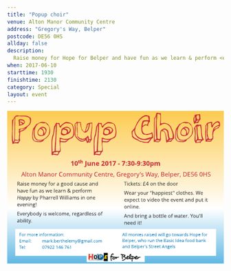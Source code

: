 ```yaml
---
title: "Popup choir"
venue: Alton Manor Community Centre
address: "Gregory's Way, Belper"
postcode: DE56 0HS
allday: false
description: 
  Raise money for Hope for Belper and have fun as we learn & perform <em>Happy</em> by Pharrell Williams in one evening.
when: 2017-06-10
starttime: 1930
finishtime: 2130
category: Special
layout: event
---
```

<img src="/assets/img/popup-choir-june-2017.png" alt="Popup choir leaflet" />
